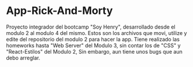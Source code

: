 
# App-Rick-And-Morty
Proyecto integrador del bootcamp "Soy Henry", desarrollado desde el modulo 2 al modulo 4 del mismo.
Estos son los archivos que movi, utilize y edite del repositorio del modulo 2 para hacer la app.
Tiene realizado las homeworks hasta "Web Server" del Modulo 3, sin contar los de "CSS" y "React-Estilos" del Modulo 2,
Sin embargo, aun tiene unos bugs que aun debo arreglar.

